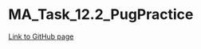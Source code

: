 # MA_Task_12.2_PugPractice

[Link to GitHub page](https://vladgalafm.github.io/MA_Task_12.2_PugPractice/build/)
